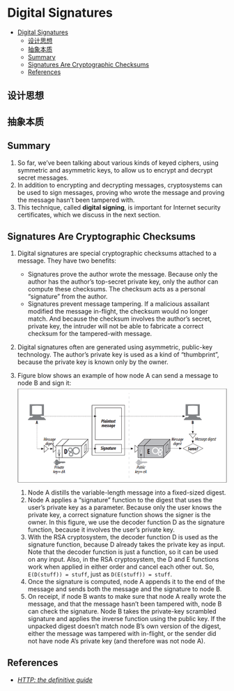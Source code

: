 # Digital Signatures


<!-- TOC -->

- [Digital Signatures](#digital-signatures)
    - [设计思想](#%E8%AE%BE%E8%AE%A1%E6%80%9D%E6%83%B3)
    - [抽象本质](#%E6%8A%BD%E8%B1%A1%E6%9C%AC%E8%B4%A8)
    - [Summary](#summary)
    - [Signatures Are Cryptographic Checksums](#signatures-are-cryptographic-checksums)
    - [References](#references)

<!-- /TOC -->


## 设计思想


## 抽象本质


## Summary
1. So far, we’ve been talking about various kinds of keyed ciphers, using symmetric and asymmetric keys, to allow us to encrypt and decrypt secret messages. 
2. In addition to encrypting and decrypting messages, cryptosystems can be used to sign messages, proving who wrote the message and proving the message hasn’t been tampered with. 
3. This technique, called **digital signing**, is important for Internet security certificates, which we discuss in the next section.


## Signatures Are Cryptographic Checksums
1. Digital signatures are special cryptographic checksums attached to a message. They have two benefits:
    * Signatures prove the author wrote the message. Because only the author has the author’s top-secret private key, only the author can compute these checksums. The checksum acts as a personal “signature” from the author.
    * Signatures prevent message tampering. If a malicious assailant modified the message in-flight, the checksum would no longer match. And because the checksum involves the author’s secret, private key, the intruder will not be able to fabricate a correct checksum for the tampered-with message.
2. Digital signatures often are generated using asymmetric, public-key technology. The author’s private key is used as a kind of “thumbprint”, because the private key is known only by the owner.
3. Figure blow shows an example of how node A can send a message to node B and sign it:
    <img src="./images/07.png" width="600" style="display: block; margin: 5px 0 10px 0;" />
    
    1. Node A distills the variable-length message into a fixed-sized digest.
    2. Node A applies a “signature” function to the digest that uses the user’s private key as a parameter. Because only the user knows the private key, a correct signature function shows the signer is the owner. In this figure, we use the decoder function D as the signature function, because it involves the user’s private key.
    3. With the RSA cryptosystem, the decoder function D is used as the signature function, because D already takes the private key as input. Note that the decoder function is just a function, so it can be used on any input. Also, in the RSA cryptosystem, the D and E functions work when applied in either order and cancel each other out. So, `E(D(stuff)) = stuff`, just as `D(E(stuff)) = stuff`.
    4. Once the signature is computed, node A appends it to the end of the message and sends both the message and the signature to node B.
    5. On receipt, if node B wants to make sure that node A really wrote the message, and that the message hasn’t been tampered with, node B can check the signature. Node B takes the private-key scrambled signature and applies the inverse function using the public key. If the unpacked digest doesn’t match node B’s own version of the digest, either the message was tampered with in-flight, or the sender did not have node A’s private key (and therefore was not node A).


## References
* [*HTTP: the definitive guide*](https://book.douban.com/subject/1440226/)